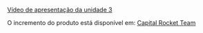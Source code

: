 [Vídeo de apresentação da unidade 3](https://unbbr.sharepoint.com/:v:/s/Requisitos592-Desenvolvedores/EdIyEmojbe1EnbfO4ytTj8EB7saZEctn94HQy2A0xr79CA?e=RKoaFB&nav=eyJyZWZlcnJhbEluZm8iOnsicmVmZXJyYWxBcHAiOiJTdHJlYW1XZWJBcHAiLCJyZWZlcnJhbFZpZXciOiJTaGFyZURpYWxvZy1MaW5rIiwicmVmZXJyYWxBcHBQbGF0Zm9ybSI6IldlYiIsInJlZmVycmFsTW9kZSI6InZpZXcifX0%3D)

O incremento do produto está disponível em: [Capital Rocket Team](https://capital-nexus.onrender.com/)
